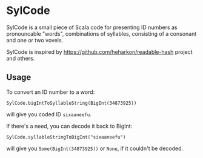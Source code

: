 # SylCode

SylCode is a small piece of Scala code for presenting ID numbers
as pronouncable "words", combinations of syllables, consisting of
a consonant and one or two vovels.

SylCode is inspired by https://github.com/heharkon/readable-hash project
and others.

## Usage

To convert an ID number to a word:

```
SylCode.bigIntToSyllableString(BigInt(34873925))
```

will give you coded ID `sixaaneefu`.

If there's a need, you can decode it back to BigInt:

```
SylCode.syllableStringToBigInt("sixaaneefu")
```

will give you `Some(BigInt(34873925))` or `None`, if it couldn't
be decoded.

